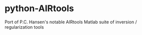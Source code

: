 python-AIRtools
===============

Port of P.C. Hansen's notable AIRtools Matlab suite of inversion / regularization tools
